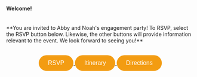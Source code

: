#### **Welcome!** 
<br>
**You are invited to Abby and Noah's engagement party! To RSVP, select the RSVP button below. Likewise, the other buttons will provide information relevant to the event. We look forward to seeing you!**
<br> <br> 
<p align="center">
<a href="https://githerdone17.github.io/MyPerfectWedding/SubPages/RSVP" target="_blank">
    <button style="background-color: #f39c12; color: white; padding: 12px 25px; font-size: 16px; border: none; border-radius: 50px; cursor: pointer; margins: 5px 10px;">
        RSVP
    </button>
</a>
<a href="https://githerdone17.github.io/MyPerfectWedding/SubPages/Itinerary" target="_blank">
    <button style="background-color: #f39c12; color: white; padding: 12px 25px; font-size: 16px; border: none; border-radius: 50px; cursor: pointer; margins: 5px 10px;">
        Itinerary
    </button>
</a>
<a href="https://githerdone17.github.io/MyPerfectWedding/SubPages/Directions" target="_blank">
    <button style="background-color: #f39c12; color: white; padding: 12px 25px; font-size: 16px; border: none; border-radius: 50px; cursor: pointer; margins: 5px 10px;">
        Directions
    </button>
</a>
</p>



